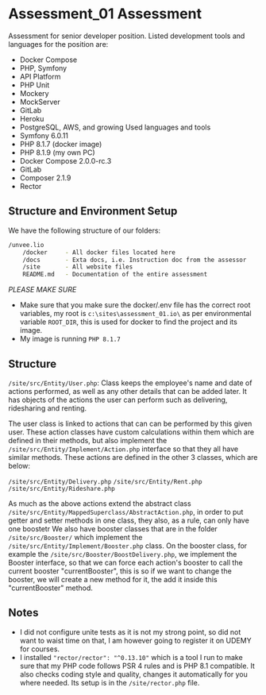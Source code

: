 # Assessment_01 Assessment
Assessment for senior developer position. Listed development tools and languages for the position are:
- Docker Compose 
- PHP, Symfony
- API Platform
- PHP Unit
- Mockery
- MockServer
- GitLab
- Heroku
- PostgreSQL, AWS, and growing
Used languages and tools
- Symfony 6.0.11
- PHP 8.1.7 (docker image)
- PHP 8.1.9 (my own PC)
- Docker Compose 2.0.0-rc.3
- GitLab
- Composer 2.1.9
- Rector
## Structure and Environment Setup
We have the following structure of our folders:
```sh
/unvee.lio
    /docker     - All docker files located here
    /docs       - Exta docs, i.e. Instruction doc from the assessor
    /site       - All website files
    README.md   - Documentation of the entire assessment
```
*PLEASE MAKE SURE*
- Make sure that you make sure the docker/.env file has the correct root variables, my root is `c:\sites\assessment_01.io\` as per environmental variable `ROOT_DIR`, this is used for docker to find the project and its image.
- My image is running `PHP 8.1.7`

## Structure
`/site/src/Entity/User.php`:
Class keeps the employee's name and date of actions performed, as well as any other details that can be added later. It has objects of the actions the user can perform such as delivering, ridesharing and renting. 

The user class is linked to actions that can can be performed by this given user. These action classes have custom calculations within them which are defined in their methods, but also implement the `/site/src/Entity/Implement/Action.php` interface so that they all have similar methods. These actions are defined in the other 3 classes, which are below:

`/site/src/Entity/Delivery.php`
`/site/src/Entity/Rent.php`
`/site/src/Entity/Rideshare.php`

As much as the above actions extend the abstract class `/site/src/Entity/MappedSuperclass/AbstractAction.php`, in order to put getter and setter methods in one class, they also, as a rule, can only have one boostetr
We also have booster classes that are in the folder `/site/src/Booster/` which implement the `/site/src/Entity/Implement/Booster.php` class. On the booster class, for example the `/site/src/Booster/BoostDelivery.php`, we implement the Booster interface, so that we can force each action's booster to call the current booster "currentBooster", this is so if we want to change the booster, we will create a new method for it, the add it inside this "currentBooster" method.

## Notes

- I did not configure unite tests as it is not my strong point, so did not want to waist time on that, I am however going to register it on UDEMY for courses.
- I installed `"rector/rector": "^0.13.10"` which is a tool I run to make sure that my PHP code follows PSR 4 rules and is PHP 8.1 compatible. It also checks coding style and quality, changes it automatically for you where needed. Its setup is in the `/site/rector.php` file.